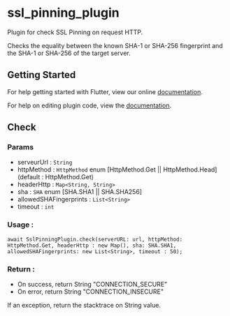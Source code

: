 # ssl_pinning_plugin

Plugin for check SSL Pinning on request HTTP.

Checks the equality between the known SHA-1 or SHA-256 fingerprint and the SHA-1 or SHA-256 of the target server.

## Getting Started

For help getting started with Flutter, view our online
[documentation](https://flutter.io/).

For help on editing plugin code, view the [documentation](https://flutter.io/platform-plugins/#edit-code).

## Check

### Params

- serveurUrl : `String`
- httpMethod : `HttpMethod` enum [HttpMethod.Get || HttpMethod.Head] (default : HttpMethod.Get)
- headerHttp : `Map<String, String>`
- sha : `SHA` enum [SHA.SHA1 || SHA.SHA256]
- allowedSHAFingerprints : `List<String>`
- timeout : `int`

### Usage :

`await SslPinningPlugin.check(serverURL: url, httpMethod: HttpMethod.Get, headerHttp : new Map(), sha: SHA.SHA1, allowedSHAFingerprints: new List<String>, timeout : 50);`

### Return :

- On success, return String "CONNECTION_SECURE"
- On error, return String "CONNECTION_INSECURE"

If an exception, return the stacktrace on String value.
